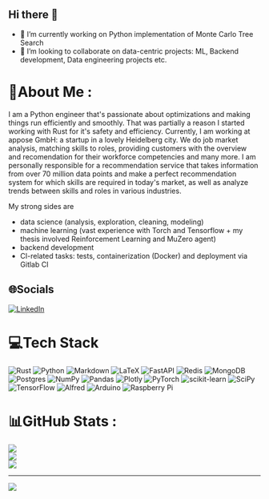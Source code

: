 ## Hi there 👋
- 🔭 I’m currently working on Python implementation of Monte Carlo Tree Search
- 👯 I’m looking to collaborate on data-centric projects: ML, Backend development, Data engineering projects etc.
# 💫About Me :
I am a Python engineer that's passionate about optimizations and making things run efficiently and smoothly. That was partially a reason I started working with Rust for it's safety and efficiency. Currently, I am working at appose GmbH: a startup in a lovely Heidelberg city. We do job market analysis, matching skills to roles, providing customers with the overview and recomendation for their workforce competencies and many more. I am personally responsible for a recommendation service that takes information from over 70 million data points and make a perfect recommendation system for which skills are required in today's market, as well as analyze trends between skills and roles in various industries. 

My strong sides are 
- data science (analysis, exploration, cleaning, modeling)
- machine learning (vast experience with Torch and Tensorflow + my thesis involved Reinforcement Learning and MuZero agent)
- backend development
- CI-related tasks: tests, containerization (Docker) and deployment via Gitlab CI


## 🌐Socials
[![LinkedIn](https://img.shields.io/badge/LinkedIn-%230077B5.svg?logo=linkedin&logoColor=white)](https://linkedin.com/in/https://www.linkedin.com/in/oleg-kozachok/) 

# 💻Tech Stack
![Rust](https://img.shields.io/badge/rust-%23000000.svg?style=for-the-badge&logo=rust&logoColor=white) ![Python](https://img.shields.io/badge/python-3670A0?style=for-the-badge&logo=python&logoColor=ffdd54) ![Markdown](https://img.shields.io/badge/markdown-%23000000.svg?style=for-the-badge&logo=markdown&logoColor=white) ![LaTeX](https://img.shields.io/badge/latex-%23008080.svg?style=for-the-badge&logo=latex&logoColor=white) ![FastAPI](https://img.shields.io/badge/FastAPI-005571?style=for-the-badge&logo=fastapi) ![Redis](https://img.shields.io/badge/redis-%23DD0031.svg?style=for-the-badge&logo=redis&logoColor=white) ![MongoDB](https://img.shields.io/badge/MongoDB-%234ea94b.svg?style=for-the-badge&logo=mongodb&logoColor=white) ![Postgres](https://img.shields.io/badge/postgres-%23316192.svg?style=for-the-badge&logo=postgresql&logoColor=white) ![NumPy](https://img.shields.io/badge/numpy-%23013243.svg?style=for-the-badge&logo=numpy&logoColor=white) ![Pandas](https://img.shields.io/badge/pandas-%23150458.svg?style=for-the-badge&logo=pandas&logoColor=white) ![Plotly](https://img.shields.io/badge/Plotly-%233F4F75.svg?style=for-the-badge&logo=plotly&logoColor=white) ![PyTorch](https://img.shields.io/badge/PyTorch-%23EE4C2C.svg?style=for-the-badge&logo=PyTorch&logoColor=white) ![scikit-learn](https://img.shields.io/badge/scikit--learn-%23F7931E.svg?style=for-the-badge&logo=scikit-learn&logoColor=white) ![SciPy](https://img.shields.io/badge/SciPy-%230C55A5.svg?style=for-the-badge&logo=scipy&logoColor=%white) ![TensorFlow](https://img.shields.io/badge/TensorFlow-%23FF6F00.svg?style=for-the-badge&logo=TensorFlow&logoColor=white) ![Alfred](https://img.shields.io/badge/alfred-%235C1F87.svg?style=for-the-badge&logo=alfred) ![Arduino](https://img.shields.io/badge/-Arduino-00979D?style=for-the-badge&logo=Arduino&logoColor=white) ![Raspberry Pi](https://img.shields.io/badge/-RaspberryPi-C51A4A?style=for-the-badge&logo=Raspberry-Pi)
# 📊GitHub Stats :
![](https://github-readme-stats.vercel.app/api?username=bibidybop&theme=radical&hide_border=false&include_all_commits=false&count_private=false)<br/>
![](https://github-readme-streak-stats.herokuapp.com/?user=bibidybop&theme=radical&hide_border=false)<br/>
![](https://github-readme-stats.vercel.app/api/top-langs/?username=bibidybop&theme=radical&hide_border=false&include_all_commits=false&count_private=false&layout=compact)

---
[![](https://visitcount.itsvg.in/api?id=bibidybop&icon=0&color=0)](https://visitcount.itsvg.in)

